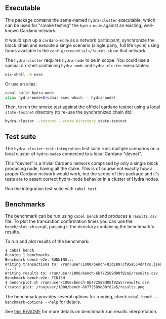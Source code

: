 ## Executable

This package contains the same-named `hydra-cluster` executable, which can be
used for "smoke testing" the `hydra-node` against an existing, well-known
Cardano network.

It would spin up a `cardano-node` as a network participant, synchronize the
block chain and execute a single scenario (single party, full life cycle) using
funds available to the `config/credentials/faucet.sk` on that network.

The `hydra-cluster` requires `hydra-node` to be in scope. You could use a
special nix shell containing `hydra-node` and `hydra-cluster` executables:
 
 ``` sh
nix-shell -A exes
```

Or use an alias:

``` sh
cabal build hydra-node
alias hydra-node=$(cabal exec which -- hydra-node)
```

Then, to run the smoke test against the official cardano testnet using a local
`state-testnet` directory (to re-use the synchronized chain db):

``` sh
hydra-cluster --testnet --state-directory state-testnet
```

## Test suite

The `hydra-cluster:test:integration` test suite runs multiple scenarios on a
local cluster of `hydra-node`s connected to a local Cardano "devnet".

This "devnet" is a trivial Cardano network comprised by only a single block
producing node, having all the stake. This is of course not exactly how a proper
Cardano network would work, but the scope of this package and it's tests are to
assert correct hydra-node behavior in a cluster of Hydra nodes.

Run the integration test suite with `cabal test`

## Benchmarks

The benchmark can be run using `cabal bench` and produces a `results.csv` file. To plot the transaction confirmation times you can use the `bench/plot.sh` script, passing it the directory containing the benchmark's results.

To run and plot results of the benchmark:
``` sh
$ cabal bench
Running 1 benchmarks...
Benchmark bench-e2e: RUNNING...
Writing transactions to: /run/user/1000/bench-83d18973f95a554d/txs.json
[...]
Writing results to: /run/user/1000/bench-6b772589d08f82a5/results.csv
Benchmark bench-e2e: FINISH
$ bench/plot.sh /run/user/1000/bench-6b772589d08f82a5/results.csv
Created plot: /run/user/1000/bench-6b772589d08f82a5/results.png
```

The benchmark provides several options for running, check `cabal bench --benchmark-options --help` for details.

See [this README](./bench/README.md) for more details on benchmark run results interpretation.
